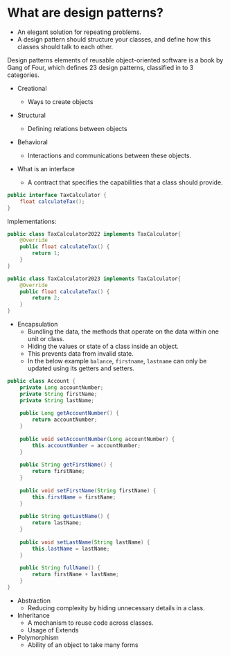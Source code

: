 # What are design patterns?

- An elegant solution for repeating problems.
- A design pattern should  structure your classes, and define how this classes should talk to each other.

Design patterns elements of reusable object-oriented software is a book by Gang of Four, which defines 23 design patterns, classified in to 3 categories.

- Creational
	- Ways to create objects
- Structural
	- Defining relations between objects
- Behavioral
	- Interactions and communications between these objects.

- What is an interface
	- A contract that specifies the capabilities that a class should provide.
```java
public interface TaxCalculator {  
    float calculateTax();  
}
```

Implementations:
```java
public class TaxCalculator2022 implements TaxCalculator{  
    @Override  
    public float calculateTax() {  
        return 1;  
    }  
}

public class TaxCalculator2023 implements TaxCalculator{  
    @Override  
    public float calculateTax() {  
        return 2;  
    }  
}
```
- Encapsulation
	- Bundling the data, the methods that operate on the data within one unit or class.
	- Hiding the values or state of a class inside an object.
	- This prevents data from invalid state.
	- In the below example `balance`, `firstname`, `lastname` can only be updated using its getters and setters.
```java
public class Account {  
    private Long accountNumber;  
    private String firstName;  
    private String lastName;  
  
    public Long getAccountNumber() {  
        return accountNumber;  
    }  
  
    public void setAccountNumber(Long accountNumber) {  
        this.accountNumber = accountNumber;  
    }  
  
    public String getFirstName() {  
        return firstName;  
    }  
  
    public void setFirstName(String firstName) {  
        this.firstName = firstName;  
    }  
  
    public String getLastName() {  
        return lastName;  
    }  
  
    public void setLastName(String lastName) {  
        this.lastName = lastName;  
    }  
  
    public String fullName() {  
        return firstName + lastName;  
    }  
}

```
- Abstraction
	- Reducing complexity by hiding unnecessary details in a class.
- Inheritance
	- A mechanism to reuse code across classes.
	- Usage of Extends
- Polymorphism
	- Ability of an object to take many forms

